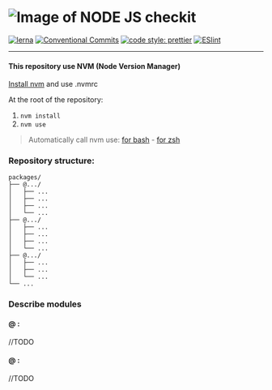 # ![Image of NODE JS ](https://cdn2.iconfinder.com/data/icons/nodejs-1/32/nodejs-32.png) checkit

[![lerna](https://img.shields.io/badge/maintained%20with-lerna-cc00ff.svg)](https://lerna.js.org/)
[![Conventional Commits](https://img.shields.io/badge/Conventional%20Commits-1.0.0-yellow.svg)](https://conventionalcommits.org)
[![code style: prettier](https://img.shields.io/badge/code_style-prettier-ff69b4.svg?style=flat-square)](https://github.com/prettier/prettier)
[![ESlint](https://img.shields.io/badge/code%20style-ESlint-blue)](https://eslint.org/)

---

#### This repository use NVM (Node Version Manager)

[Install nvm](https://github.com/nvm-sh/nvm#install--update-script) and use .nvmrc

At the root of the repository:

1. `nvm install`
2. `nvm use`

> Automatically call nvm use: [for bash](https://github.com/nvm-sh/nvm#automatically-call-nvm-use) - [for zsh](https://github.com/nvm-sh/nvm#zsh)

### Repository structure:

```
packages/
├── @.../
│   ├── ...
│   ├── ...
│   ├── ...
│   └── ...
├── @.../
│   ├── ...
│   ├── ...
│   ├── ...
│   └── ...
├── @.../
│   ├── ...
│   ├── ...
│   └── ...
└── ...

```

### Describe modules

#### @<todo> :

//TODO

#### @<todo> :

//TODO
